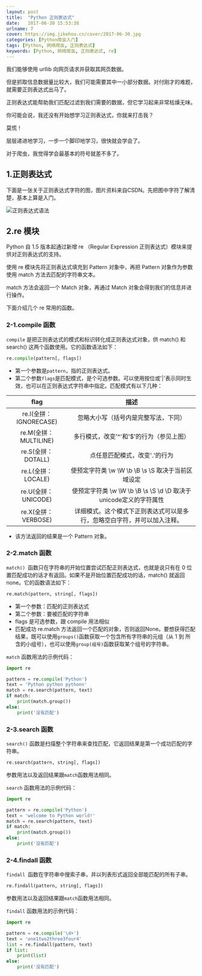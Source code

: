 ```yaml
---
layout: post
title:  "Python 正则表达式"
date:   2017-06-30 15:53:38
urlname: 7
cover: https://img.jikehou.cn/cover/2017-06-30.jpg
categories: [Python爬虫入门]
tags: [Python, 网络爬虫, 正则表达式]
keywords: [Python, 网络爬虫, 正则表达式, re]
---
```

我们能够使用 urllib 向网页请求并获取其网页数据。

但是抓取信息数据量比较大，我们可能需要其中一小部分数据。对付刚才的难题，就需要正则表达式出马了。

正则表达式能帮助我们匹配过滤到我们需要的数据，但它学习起来非常枯燥无味。

你可能会说，我还没有开始想学习正则表达式，你就来打击我？  

莫慌！

层层递进地学习，一步一个脚印地学习，很快就会学会了。

对于爬虫，我觉得学会最基本的符号就差不多了。
<!-- more -->
## 1.正则表达式
下面是一张关于正则表达式字符的图，图片资料来自CSDN。先把图中字符了解清楚，基本上算是入门。

![正则表达式语法](https://img.jikehou.cn/img/30_re.jpg)

## 2.re 模块

Python 自 1.5 版本起通过新增 re （Regular Expression 正则表达式）模块来提供对正则表达式的支持。

使用 re 模块先将正则表达式填充到 Pattern 对象中，再把 Pattern 对象作为参数使用 match 方法去匹配的字符串文本。

match 方法会返回一个 Match 对象，再通过 Match 对象会得到我们的信息并进行操作。

下面介绍几个 re 常用的函数。

### 2-1.compile 函数

`compile` 是把正则表达式的模式和标识转化成正则表达式对象，供 match() 和 search() 这两个函数使用。它的函数语法如下：
```Python
re.compile(pattern[, flags])
```
- 第一个参数是`pattern`，指的正则表达式。
- 第二个参数`flags`是匹配模式，是个可选参数。可以使用按位或'|'表示同时生效，也可以在正则表达式字符串中指定。匹配模式有以下几种：

| flag      |    描述 |  
| :--------:| :--------:|  
| re.I(全拼：IGNORECASE) |  忽略大小写（括号内是完整写法，下同） | 
|  re.M(全拼：MULTILINE) |  多行模式，改变'^'和'$'的行为（参见上图）| 
|  re.S(全拼：DOTALL) | 点任意匹配模式，改变'.'的行为 | 
|  re.L(全拼：LOCALE) |  使预定字符类 \w \W \b \B \s \S 取决于当前区域设定 | 
| re.U(全拼：UNICODE) |  使预定字符类 \w \W \b \B \s \S \d \D 取决于unicode定义的字符属性 |
| re.X(全拼：VERBOSE) |  详细模式。这个模式下正则表达式可以是多行，忽略空白字符，并可以加入注释。| 

- 该方法返回的结果是一个 Pattern 对象。

### 2-2.match 函数

`match() `函数只在字符串的开始位置尝试匹配正则表达式，也就是说只有在 0 位置匹配成功的话才有返回。如果不是开始位置匹配成功的话，match() 就返回 none。它的函数语法如下：

```python
re.match(pattern, string[, flags])
```

- 第一个参数：匹配的正则表达式
- 第二个参数：要被匹配的字符串
- flags 是可选参数，跟 compile 用法相似
- 匹配成功 re.match 方法返回一个匹配的对象，否则返回None。要想获得匹配结果，既可以使用`groups()`函数获取一个包含所有字符串的元组（从 1 到 所含的小组号），也可以使用`group(组号)`函数获取某个组号的字符串。

`match` 函数用法的示例代码：

```python
import re

pattern = re.compile('Python')
text = 'Python python pythonn'
match = re.search(pattern, text)
if match:
    print(match.group())
else:
    print('没有匹配')
```

### 2-3.search 函数
 `search()` 函数是扫描整个字符串来查找匹配，它返回结果是第一个成功匹配的字符串。

```python
re.search(pattern, string[, flags])
```
参数用法以及返回结果跟`match`函数用法相同。

`search` 函数用法的示例代码：

```Python
import re

pattern = re.compile('Python')
text = 'welcome to Python world!'
match = re.search(pattern, text)
if match:
    print(match.group())
else:
    print('没有匹配')
```

### 2-4.findall 函数

`findall `函数在字符串中搜索子串，并以列表形式返回全部能匹配的所有子串。

```python
re.findall(pattern, string[, flags])
```
参数用法以及返回结果跟`match`函数用法相同。

`findall` 函数用法的示例代码：

```python
import re

pattern = re.compile('\d+')
text = 'one1two2three3four4'
list = re.findall(pattern, text)
if list:
    print(list)
else:
    print('没有匹配')
```